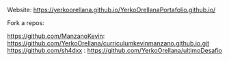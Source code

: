 Website: https://yerkoorellana.github.io/YerkoOrellanaPortafolio.github.io/

Fork a repos: 

https://github.com/ManzanoKevin: https://github.com/YerkoOrellana/curriculumkevinmanzano.github.io.git <br>
https://github.com/sh4dxx      : https://github.com/YerkoOrellana/ultimoDesafio

